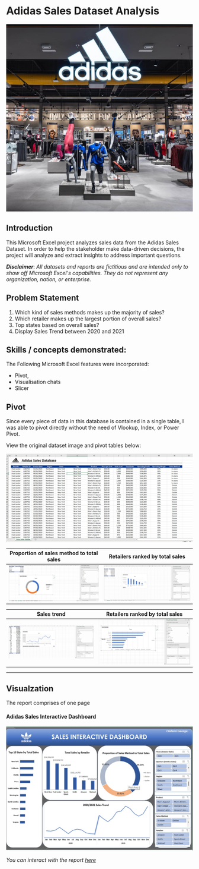 # Adidas Sales Dataset Analysis
![](Intro_image.jpg)

## Introduction
This Microsoft Excel project analyzes sales data from the Adidas Sales Dataset. In order to help the stakeholder make data-driven decisions, the project will analyze and extract insights to address important questions.

**_Disclaimer_**: _All datasets and reports are fictitious and are intended only to show off Microsoft Excel's capabilities. They do not represent any organization, nation, or enterprise._

## Problem Statement
1.	Which kind of sales methods makes up the majority of sales?
2.	Which retailer makes up the largest portion of overall sales?
3.	Top states based on overall sales?
4.	Display Sales Trend between 2020 and 2021

## Skills / concepts demonstrated:
The Following Microsoft Excel features were incorporated:
- Pivot,
- Visualisation chats
- Slicer

## Pivot
Since every piece of data in this database is contained in a single table, I was able to pivot directly without the need of Vlookup, Index, or Power Pivot. 

View the original dataset image and pivot tables below: 

![](Dataset.jpg)

   Proportion of sales method to total sales    |    Retailers ranked by total sales 
:----------------------------------------------:|:---------------------------------------------:
![](Proportion_Sales_Method.jpg)                |![](Retailers_by_Total_Sales.jpg)

   Sales trend                                  |    Retailers ranked by total sales 
:----------------------------------------------:|:---------------------------------------------:
![](Sales_Trend.jpg)                            |![](Top_10_State_by_Total_Sales.jpg)
---

## Visualzation
The report comprises of one page

#### Adidas Sales Interactive Dashboard
![](Sales_Interactive_Dashboard.jpg)

_You can interact with the report [here](https://onedrive.live.com/embed?resid=43E1FF6E2669C2F0%2113264&authkey=!AFJhe0wOxcyR7ec&em=2)_


